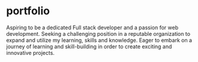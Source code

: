 # portfolio
Aspiring to be a dedicated Full stack developer and a passion for web development. Seeking a challenging position in a reputable organization to expand and utilize my learning, skills and knowledge. Eager to embark on a journey of learning and skill-building in order to create exciting and innovative projects. 
